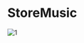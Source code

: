 # StoreMusic

![1](https://user-images.githubusercontent.com/49078581/113654396-b6f05880-9665-11eb-8feb-02ce7c8d9175.PNG)
